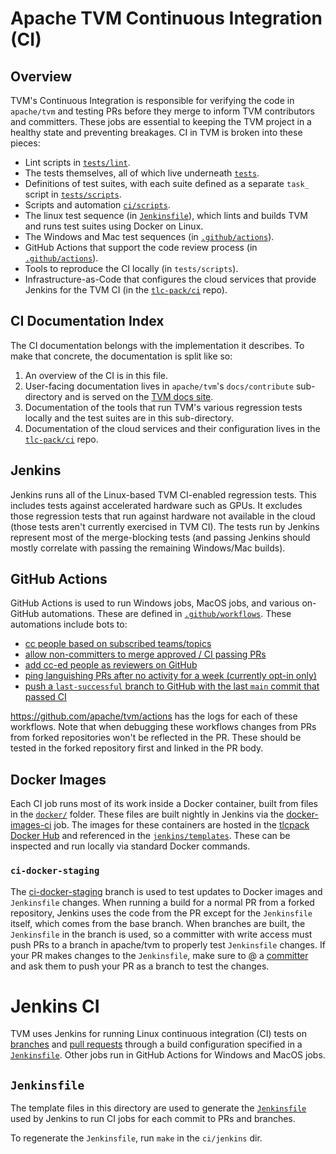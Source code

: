 <!--- Licensed to the Apache Software Foundation (ASF) under one -->
<!--- or more contributor license agreements.  See the NOTICE file -->
<!--- distributed with this work for additional information -->
<!--- regarding copyright ownership.  The ASF licenses this file -->
<!--- to you under the Apache License, Version 2.0 (the -->
<!--- "License"); you may not use this file except in compliance -->
<!--- with the License.  You may obtain a copy of the License at -->

<!---   http://www.apache.org/licenses/LICENSE-2.0 -->

<!--- Unless required by applicable law or agreed to in writing, -->
<!--- software distributed under the License is distributed on an -->
<!--- "AS IS" BASIS, WITHOUT WARRANTIES OR CONDITIONS OF ANY -->
<!--- KIND, either express or implied.  See the License for the -->
<!--- specific language governing permissions and limitations -->
<!--- under the License. -->

# Apache TVM Continuous Integration (CI)

## Overview

TVM's Continuous Integration is responsible for verifying the code in `apache/tvm` and testing PRs
before they merge to inform TVM contributors and committers. These jobs are essential to keeping the
TVM project in a healthy state and preventing breakages. CI in TVM is broken into these pieces:
 - Lint scripts in [`tests/lint`](../tests/lint).
 - The tests themselves, all of which live underneath [`tests`](../tests).
 - Definitions of test suites, with each suite defined as a separate `task_` script in
   [`tests/scripts`](../tests/scripts).
 - Scripts and automation [`ci/scripts`](../ci/scripts).
 - The linux test sequence (in [`Jenkinsfile`](../ci/jenkins/templates/)), which lints and builds TVM and runs test
   suites using Docker on Linux.
 - The Windows and Mac test sequences (in [`.github/actions`](../.github/actions)).
 - GitHub Actions that support the code review process (in [`.github/actions`](../.github/actions)).
 - Tools to reproduce the CI locally (in `tests/scripts`).
 - Infrastructure-as-Code that configures the cloud services that provide Jenkins for the TVM CI (in the
     [`tlc-pack/ci`](https://github.com/tlc-pack/ci) repo).

## CI Documentation Index

The CI documentation belongs with the implementation it describes. To make that concrete, the
documentation is split like so:
1. An overview of the CI is in this file.
1. User-facing documentation lives in `apache/tvm`'s `docs/contribute` sub-directory and is served on the
   [TVM docs site](https://tvm.apache.org/docs/contribute/ci.html).
2. Documentation of the tools that run TVM's various regression tests locally and the test suites
   are in this sub-directory.
3. Documentation of the cloud services and their configuration lives in the
   [`tlc-pack/ci`](https://github.com/tlc-pack/ci) repo.

## Jenkins

Jenkins runs all of the Linux-based TVM CI-enabled regression tests. This includes tests against accelerated hardware such as GPUs. It excludes those regression tests that run against hardware not available in the cloud (those tests aren't currently exercised in TVM CI). The tests run by Jenkins represent most of the merge-blocking tests (and passing Jenkins should mostly correlate with passing the remaining Windows/Mac builds).

## GitHub Actions

GitHub Actions is used to run Windows jobs, MacOS jobs, and various on-GitHub automations. These are defined in [`.github/workflows`](../.github/workflows/). These automations include bots to:
* [cc people based on subscribed teams/topics](https://github.com/apache/tvm/issues/10317)
* [allow non-committers to merge approved / CI passing PRs](https://discuss.tvm.apache.org/t/rfc-allow-merging-via-pr-comments/12220)
* [add cc-ed people as reviewers on GitHub](https://discuss.tvm.apache.org/t/rfc-remove-codeowners/12095)
* [ping languishing PRs after no activity for a week (currently opt-in only)](https://github.com/apache/tvm/issues/9983)
* [push a `last-successful` branch to GitHub with the last `main` commit that passed CI](https://github.com/apache/tvm/tree/last-successful)

https://github.com/apache/tvm/actions has the logs for each of these workflows. Note that when debugging these workflows changes from PRs from forked repositories won't be reflected in the PR. These should be tested in the forked repository first and linked in the PR body.

## Docker Images

Each CI job runs most of its work inside a Docker container, built from files
in the [`docker/`](../docker) folder. These
files are built nightly in Jenkins via the [docker-images-ci](https://ci.tlcpack.ai/job/docker-images-ci/) job.
The images for these containers are hosted in the [tlcpack Docker Hub](https://hub.docker.com/u/tlcpack)
and referenced in the [`jenkins/templates`](/ci/jenkins/templates/). These can be inspected and run
locally via standard Docker commands.

### `ci-docker-staging`

The [ci-docker-staging](https://github.com/apache/tvm/tree/ci-docker-staging)
branch is used to test updates to Docker images and `Jenkinsfile` changes. When
running a build for a normal PR from a forked repository, Jenkins uses the code
from the PR except for the `Jenkinsfile` itself, which comes from the base branch.
When branches are built, the `Jenkinsfile` in the branch is used, so a committer
with write access must push PRs to a branch in apache/tvm to properly test
`Jenkinsfile` changes. If your PR makes changes to the `Jenkinsfile`, make sure
to @ a [committer](/CONTRIBUTORS.md)
and ask them to push your PR as a branch to test the changes.

# Jenkins CI

TVM uses Jenkins for running Linux continuous integration (CI) tests on
[branches](https://ci.tlcpack.ai/job/tvm/) and
[pull requests](https://ci.tlcpack.ai/job/tvm/view/change-requests/) through a
build configuration specified in a [`Jenkinsfile`](/ci/jenkins/templates/).
Other jobs run in GitHub Actions for Windows and MacOS jobs.

## `Jenkinsfile`

The template files in this directory are used to generate the [`Jenkinsfile`](/ci/jenkins/templates/) used by Jenkins to run CI jobs for each commit to PRs and branches.

To regenerate the `Jenkinsfile`, run `make` in the `ci/jenkins` dir.
